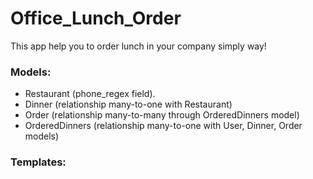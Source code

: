 # Office_Lunch_Order
This app help you to order lunch in your company simply way!

### Models:
- Restaurant (phone_regex field).
- Dinner (relationship many-to-one with Restaurant)
- Order (relationship many-to-many through OrderedDinners model)
- OrderedDinners (relationship many-to-one with User, Dinner, Order models)

### Templates:


